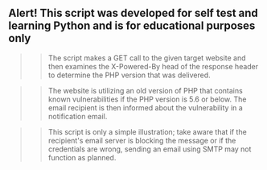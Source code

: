 ## Alert! This script was developed for self test and learning Python and is for educational purposes only

>> The script makes a GET call to the given target website and then examines the X-Powered-By head of the response header to determine the PHP version that was delivered.

>> The website is utilizing an old version of PHP that contains known vulnerabilities if the PHP version is 5.6 or below. The email recipient is then informed about the vulnerability in a notification email.

>> This script is only a simple illustration; take aware that if the recipient's email server is blocking the message or if the credentials are wrong, sending an email using SMTP may not function as planned.
